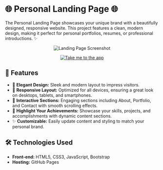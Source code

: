 # 🌐 Personal Landing Page 🌐
The Personal Landing Page showcases your unique brand with a beautifully designed, responsive website. This project features a clean, modern design, making it perfect for personal portfolios, resumes, or professional introductions. ✨

<p align="center">
  <img src="https://github.com/user-attachments/assets/9880dddc-e0c0-4a25-a35a-5833bb53d2ee" alt="Landing Page Screenshot" />
</p>
<p align="center">
  <a href="https://itssaifa.github.io/landing-page/">
    <img src="https://img.shields.io/badge/Take%20me%20to%20the%20app-blue?style=for-the-badge&logo=appveyor" alt="Take me to the app" />
  </a>
</p>

## 🚀 Features
- 🎨 **Elegant Design:** Sleek and modern layout to impress visitors.
- 📱 **Responsive Layout:** Optimized for all devices, ensuring a great look on desktops, tablets, and smartphones.
- 💬 **Interactive Sections:** Engaging sections including About, Portfolio, and Contact with smooth scrolling effects.
- 🌟 **Highlight Your Achievements:** Showcase your skills, projects, and accomplishments with dynamic content sections.
- ✨ **Customizable:** Easily update content and styling to match your personal brand.

## 🛠️ Technologies Used
- **Front-end:** HTML5, CSS3, JavaScript, Bootstrap
- **Hosting:** GitHub Pages
